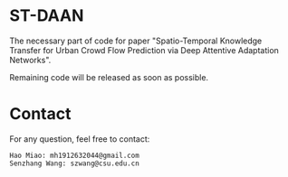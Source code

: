 # ST-DAAN
The necessary part of code for paper "Spatio-Temporal Knowledge Transfer for Urban Crowd Flow Prediction via Deep Attentive Adaptation Networks".  


Remaining code will be released as soon as possible.

# Contact
For any question, feel free to contact:
```
Hao Miao: mh1912632044@gmail.com
Senzhang Wang: szwang@csu.edu.cn
```
